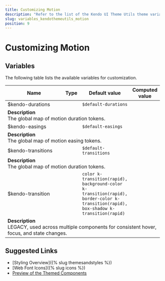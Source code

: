 ```yaml
---
title: Customizing Motion
description: "Refer to the list of the Kendo UI Theme Utils theme variables available for customization."
slug: variables_kendothemeutils_motion
position: 9
---
```


# Customizing Motion

## Variables

The following table lists the available variables for customization.

<table class="theme-variables">
    <colgroup>
    <col style="width: 200px; white-space:nowrap;" />
    <col />
    <col />
    <col />
</colgroup>
<thead>
    <tr>
        <th>Name</th>
        <th>Type</th>
        <th>Default value</th>
        <th>Computed value</th>
    </tr>
</thead>
<tbody>
        <tr>
    <td>$kendo-durations</td>
    <td></td>
    <td><code>$default-durations</code></td>
    <td></td>
</tr>
<tr>
    <td colspan="4" class="theme-variables-description-container"><div><b>Description</b><div class="theme-variables-description">The global map of motion duration tokens.</div></div>
    </td>
</tr>
<tr>
    <td>$kendo-easings</td>
    <td></td>
    <td><code>$default-easings</code></td>
    <td></td>
</tr>
<tr>
    <td colspan="4" class="theme-variables-description-container"><div><b>Description</b><div class="theme-variables-description">The global map of motion easing tokens.</div></div>
    </td>
</tr>
<tr>
    <td>$kendo-transitions</td>
    <td></td>
    <td><code>$default-transitions</code></td>
    <td></td>
</tr>
<tr>
    <td colspan="4" class="theme-variables-description-container"><div><b>Description</b><div class="theme-variables-description">The global map of motion duration tokens.</div></div>
    </td>
</tr>
<tr>
    <td>$kendo-transition</td>
    <td></td>
    <td><code>color k-transition(rapid), background-color k-transition(rapid), border-color k-transition(rapid), box-shadow k-transition(rapid)</code></td>
    <td></td>
</tr>
<tr>
    <td colspan="4" class="theme-variables-description-container"><div><b>Description</b><div class="theme-variables-description">LEGACY, used across multiple components for consistent hover, focus, and state changes.</div></div>
    </td>
</tr>
</tbody>
</table>

## Suggested Links

* [Styling Overview]({% slug themesandstyles %})
* [Web Font Icons]({% slug icons %})
* [Preview of the Themed Components](../)

